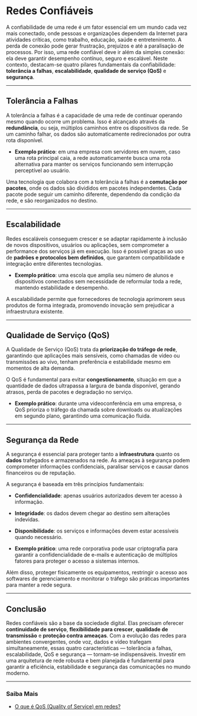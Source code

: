 # Redes Confiáveis

A confiabilidade de uma rede é um fator essencial em um mundo cada vez mais conectado, onde pessoas e organizações dependem da Internet para atividades críticas, como trabalho, educação, saúde e entretenimento. A perda de conexão pode gerar frustração, prejuízos e até a paralisação de processos. Por isso, uma rede confiável deve ir além da simples conexão: ela deve garantir desempenho contínuo, seguro e escalável. Neste contexto, destacam-se quatro pilares fundamentais da confiabilidade: **tolerância a falhas**, **escalabilidade**, **qualidade de serviço (QoS)** e **segurança**.

---

## **Tolerância a Falhas**

A tolerância a falhas é a capacidade de uma rede de continuar operando mesmo quando ocorre um problema. Isso é alcançado através da **redundância**, ou seja, múltiplos caminhos entre os dispositivos da rede. Se um caminho falhar, os dados são automaticamente redirecionados por outra rota disponível.

- **Exemplo prático**: em uma empresa com servidores em nuvem, caso uma rota principal caia, a rede automaticamente busca uma rota alternativa para manter os serviços funcionando sem interrupção perceptível ao usuário.

Uma tecnologia que colabora com a tolerância a falhas é a **comutação por pacotes**, onde os dados são divididos em pacotes independentes. Cada pacote pode seguir um caminho diferente, dependendo da condição da rede, e são reorganizados no destino.

---

## **Escalabilidade**

Redes escaláveis conseguem crescer e se adaptar rapidamente à inclusão de novos dispositivos, usuários ou aplicações, sem comprometer a performance dos serviços já em execução. Isso é possível graças ao uso de **padrões e protocolos bem definidos**, que garantem compatibilidade e integração entre diferentes tecnologias.

- **Exemplo prático**: uma escola que amplia seu número de alunos e dispositivos conectados sem necessidade de reformular toda a rede, mantendo estabilidade e desempenho.

A escalabilidade permite que fornecedores de tecnologia aprimorem seus produtos de forma integrada, promovendo inovação sem prejudicar a infraestrutura existente.

---

## **Qualidade de Serviço (QoS)**

A Qualidade de Serviço (QoS) trata da **priorização do tráfego de rede**, garantindo que aplicações mais sensíveis, como chamadas de vídeo ou transmissões ao vivo, tenham preferência e estabilidade mesmo em momentos de alta demanda.

O QoS é fundamental para evitar **congestionamento**, situação em que a quantidade de dados ultrapassa a largura de banda disponível, gerando atrasos, perda de pacotes e degradação no serviço.

- **Exemplo prático**: durante uma videoconferência em uma empresa, o QoS prioriza o tráfego da chamada sobre downloads ou atualizações em segundo plano, garantindo uma comunicação fluida.

---

## **Segurança da Rede**

A segurança é essencial para proteger tanto a **infraestrutura** quanto os **dados** trafegados e armazenados na rede. As ameaças à segurança podem comprometer informações confidenciais, paralisar serviços e causar danos financeiros ou de reputação.

A segurança é baseada em três princípios fundamentais:

- **Confidencialidade**: apenas usuários autorizados devem ter acesso à informação.
- **Integridade**: os dados devem chegar ao destino sem alterações indevidas.
- **Disponibilidade**: os serviços e informações devem estar acessíveis quando necessário.

- **Exemplo prático**: uma rede corporativa pode usar criptografia para garantir a confidencialidade de e-mails e autenticação de múltiplos fatores para proteger o acesso a sistemas internos.

Além disso, proteger fisicamente os equipamentos, restringir o acesso aos softwares de gerenciamento e monitorar o tráfego são práticas importantes para manter a rede segura.

---

## **Conclusão**

Redes confiáveis são a base da sociedade digital. Elas precisam oferecer **continuidade de serviço**, **flexibilidade para crescer**, **qualidade de transmissão** e **proteção contra ameaças**. Com a evolução das redes para ambientes convergentes, onde voz, dados e vídeo trafegam simultaneamente, essas quatro características — tolerância a falhas, escalabilidade, QoS e segurança — tornam-se indispensáveis. Investir em uma arquitetura de rede robusta e bem planejada é fundamental para garantir a eficiência, estabilidade e segurança das comunicações no mundo moderno.

---

### Saiba Mais

- [O que é QoS (Quality of Service) em redes?](https://www.fortinet.com/br/resources/cyberglossary/qos-quality-of-service#:~:text=Qualidade%20de%20servi%C3%A7o%20(Quality%20of,com%20capacidade%20de%20rede%20limitada.))
